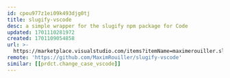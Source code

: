 ```yaml
---
id: cpou977z1ei09k493djg0tj
title: slugify-vscode
desc: a simple wrapper for the slugify npm package for Code
updated: 1701110281972
created: 1701109054858
url: >-
  https://marketplace.visualstudio.com/items?itemName=maximerouiller.slugify-vscode
remote: 'https://github.com/MaximRouiller/slugify-vscode'
similar: [[prdct.change_case_vscode]]
---
```


